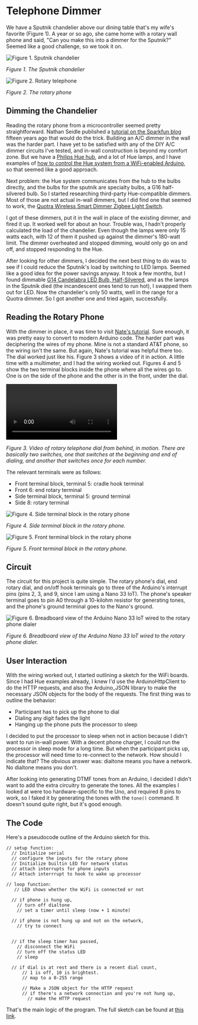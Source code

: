 # Telephone Dimmer

We have a Sputnik chandelier above our dining table that's my wife's favorite (Figure 1). A year or so ago, she came home with a rotary  wall phone and said, "Can you make this into a dimmer for the Sputnik?" Seemed like a good challenge, so we took it on.

![Figure 1. Sputnik chandelier](https://github.com/tigoe/LightProjects/blob/master/docs/img/rotary-dimmer/sputnik.jpg?raw=true)

_Figure 1. The Sputnik chandelier_ 

![Figure 2. Rotary telephone](https://github.com/tigoe/LightProjects/blob/master/docs/img/rotary-dimmer/rotary-phone.jpg?raw=true)

_Figure 2. The rotary phone_ 

## Dimming the Chandelier

Reading the rotary phone from a microcontroller seemed pretty straightforward. Nathan Seidle published a [tutorial on the Sparkfun blog](https://www.sparkfun.com/tutorials/51) fifteen years ago that would do the trick. Building an A/C dimmer in the wall was the harder part. I have yet to be satisfied with any of the DIY A/C dimmer circuits I've tested, and in-wall construction is beyond my comfort zone. But we have a [Philips Hue hub](https://www2.meethue.com/en-us), and a lot of Hue lamps, and I have examples of [how to control the Hue system from a WiFi-enabled Arduino](https://github.com/tigoe/hue-control), so that seemed like a good approach.

Next problem: the Hue system communicates from the hub to the bulbs directly, and the bulbs for the sputnik are specialty bulbs, a G16 half-silvered bulb. So I started researching third-party Hue-compatible dimmers. Most of those are not actual in-wall dimmers, but I did find one that seemed to work, the [Quotra Wireless Smart Dimmer Zigbee Light Switch](https://smile.amazon.com/gp/product/B07CVL9SZF/ref=ppx_yo_dt_b_asin_title_o03_s00?ie=UTF8&psc=1). 

I got of these dimmers, put it in the wall in place of the existing dimmer, and fired it up. It worked well for about an hour. Trouble was, I hadn't properly calculated the load of the chandelier. Even though the lamps were only 15 watts each, with 12 of them it pushed up against the dimmer's 180-watt limit. The dimmer overheated and stopped dimming, would only go on and off, and stopped responding to the Hue.

After looking for other dimmers, I decided the next best thing to do was to see if I could reduce the Sputnik's load by switching to LED lamps. Seemed like a good idea for the power savings anyway. It took a few months, but I found dimmable [G14 Candelabra LED Bulb, Half-Silvered](https://www.superbrightleds.com/moreinfo/globe-bulbs/g14-candelabra-led-bulb-silver-tipped-led-filament-bulb-40-watt-equivalent-dimmable-275-lumens/3108/7241/), and as the lamps in the Sputnik died (the incandescent ones tend to run hot), I swapped them out for LED. Now the chandelier's only 50 watts, well in the range for a Quotra dimmer. So I got another one and tried again, successfully.

## Reading the Rotary Phone

With the dimmer in place, it was time to visit [Nate's tutorial](https://www.sparkfun.com/tutorials/51). Sure enough, it was pretty easy to convert to modern Arduino code. The harder part was deciphering the wires of my phone. Mine is not a standard AT&T phone, so the wiring isn't the same. But again, Nate's tutorial was helpful there too. The dial worked just like his. Figure 3 shows a video of it in action. A little time with a multimeter, and I had the wiring worked out. Figures 4 and 5 show the two terminal blocks inside the phone where all the wires go to. One is on the side of the phone and the other is in the front, under the dial. 

![Figure 3. Rotary telephone dial from behind, in motion](https://github.com/tigoe/LightProjects/blob/master/docs/img/rotary-dimmer/dial-movement-sm.mp4?raw=true)

_Figure 3. Video of rotary telephone dial from behind, in motion. There are basically two switches, one that switches at the beginning and end of dialing, and another that switches once for each number._ 

The relevant terminals were as follows:

* Front terminal block, terminal 5: cradle hook terminal
* Front 6: end rotary terminal
* Side terminal block, terminal 5: ground terminal
* Side 8: rotary terminal

![Figure 4. Side terminal block in the rotary phone](https://github.com/tigoe/LightProjects/blob/master/docs/img/rotary-dimmer/side-terminal-block.jpg?raw=true)

_Figure 4. Side terminal block in the rotary phone._ 

![Figure 5. Front terminal block in the rotary phone](https://github.com/tigoe/LightProjects/blob/master/docs/img/rotary-dimmer/front-terminal-block.jpg?raw=true)

_Figure 5. Front terminal block in the rotary phone._ 

## Circuit

The circuit for this project is quite simple. The rotary phone's dial, end rotary dial, and on/off hook terminals go to three of the Arduino's interrupt pins (pins 2, 3, and 9, since I am using a Nano 33 IoT). The phone's  speaker terminal goes to pin A0 through a 10-kilohm resistor for generating tones, and the phone's ground terminal goes to the Nano's ground. 

![Figure 6. Breadboard view of the Arduino Nano 33 IoT wired to the rotary phone dialer](https://github.com/tigoe/LightProjects/blob/master/docs/img/rotary-dimmer/nano-rotary-phone_bb.png?raw=true)

_Figure 6. Breadboard view of the Arduino Nano 33 IoT wired to the rotary phone dialer._ 

## User Interaction

With the wiring worked out, I started outlining a sketch for the WiFi boards. Since I had Hue examples already, I knew I'd use the ArduinoHttpClient to do the HTTP requests, and also the Arduino_JSON library to make the necessary JSON objects for the body of the requests.  The first thing was to outline the behavior:

* Participant has to pick up the phone to dial
* Dialing any digit fades the light
* Hanging up the phone puts the processor to sleep 

I decided to put the processor to sleep when not in action because I didn't want to run in-wall power. With a decent phone charger, I could run the processor in sleep mode for a long time. But when the participant picks up, the processor will need time to re-connect to the network. How should I indicate that? The obvious answer was: dialtone means you have a network. No dialtone means you don't. 

After looking into generating DTMF tones from an Arduino, I decided I didn't want to add the extra circuitry to generate the tones. All the examples I looked at were too hardware-specific to the Uno, and required 8 pins to work, so I faked it by generating the tones with the `tone()` command.  It doesn't sound quite right, but it's good enough.

## The Code

Here's a pseudocode outline of the Arduino sketch for this. 

````
// setup function:
  // Initialize serial
  // configure the inputs for the rotary phone
  // Initialize builtin LED for network status
  // attach interrupts for phone inputs
  // Attach interrrupt to hook to wake up processor

// loop function:
   // LED shows whether the WiFi is connected or not

  // if phone is hung up, 
    // turn off dialtone
    // set a timer until sleep (now + 1 minute)
   
  // if phone is not hung up and not on the network,
    // try to connect
 

  // if the sleep timer has passed,
    // disconnect the WiFi 
    // turn off the status LED
    // sleep

  // if dial is at rest and there is a recent dial count,
      // 1 is off, 10 is brightest.
      // map to a 0-255 range

      // Make a JSON object for the HTTP request
      // if there's a network connection and you're not hung up,
        // make the HTTP request
````

That's the main logic of the program. The full sketch can be found at [this link](https://github.com/tigoe/LightProjects/tree/master/TelephoneDimmer/RotaryDialDimmer0003). 
